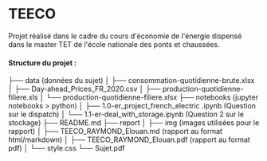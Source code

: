 # TEECO



Projet réalisé dans le cadre du cours d'économie de l'énergie dispensé dans le master TET de l'école nationale des ponts et chaussées. 

#### Structure du projet : 

├── data (données du sujet)
│   ├── consommation-quotidienne-brute.xlsx
│   ├── Day-ahead_Prices_FR_2020.csv
│   ├── production-quotidienne-filiere.xls
│   └── production-quotidienne-filiere.xlsx
├── notebooks (jupyter notebooks > python)
│   ├── 1.0-er_project_french_electric .ipynb (Question sur le dispatch)
│   └── 1.1-er-deal_with_storage.ipynb (Question 2 sur le stockage)
├── README.md
├── report
│   ├── img (images utilisées pour le rapport)
│   ├── TEECO_RAYMOND_Elouan.md (rapport au format html/markdown)
│   ├── TEECO_RAYMOND_Elouan.pdf (rapport au format pdf)
│   └── style.css
└── Sujet.pdf